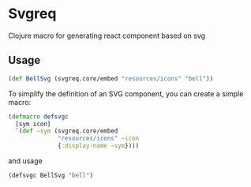 # Svgreq
Clojure macro for generating react component based on svg

## Usage
```clojure
(def BellSvg (svgreq.core/embed "resources/icons" "bell"))
```

To simplify the definition of an SVG component, you can create a simple macro:
```clojure
(defmacro defsvgc
  [sym icon]
  `(def ~sym (svgreq.core/embed
              "resources/icons" ~icon
              {:display-name ~sym})))
```
and usage
```clojure
(defsvgc BellSvg "bell")
```
